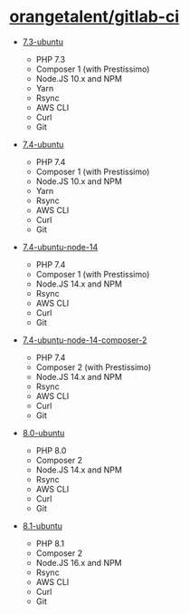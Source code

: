 # [orangetalent/gitlab-ci](https://hub.docker.com/r/orangetalent/gitlab-ci/tags)

- [7.3-ubuntu](./php/7.3/ubuntu/Dockerfile)
    - PHP 7.3
    - Composer 1 (with Prestissimo)
    - Node.JS 10.x and NPM
    - Yarn
    - Rsync
    - AWS CLI
    - Curl
    - Git

- [7.4-ubuntu](./php/7.4/ubuntu/Dockerfile)
    - PHP 7.4
    - Composer 1 (with Prestissimo)
    - Node.JS 10.x and NPM
    - Yarn
    - Rsync
    - AWS CLI
    - Curl
    - Git

- [7.4-ubuntu-node-14](./php/7.4/ubuntu-node-14/Dockerfile)
    - PHP 7.4
    - Composer 1 (with Prestissimo)
    - Node.JS 14.x and NPM
    - Rsync
    - AWS CLI
    - Curl
    - Git

- [7.4-ubuntu-node-14-composer-2](./php/7.4/ubuntu-node-14-composer-2/Dockerfile)
    - PHP 7.4
    - Composer 2 (with Prestissimo)
    - Node.JS 14.x and NPM
    - Rsync
    - AWS CLI
    - Curl
    - Git

- [8.0-ubuntu](./php/8.0/ubuntu/Dockerfile)
    - PHP 8.0
    - Composer 2
    - Node.JS 14.x and NPM
    - Rsync
    - AWS CLI
    - Curl
    - Git

- [8.1-ubuntu](./php/8.1/ubuntu/Dockerfile)
    - PHP 8.1
    - Composer 2
    - Node.JS 16.x and NPM
    - Rsync
    - AWS CLI
    - Curl
    - Git
